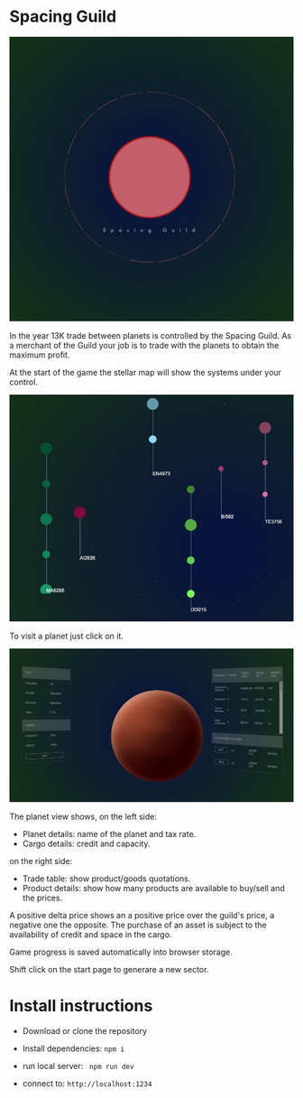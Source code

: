 # Spacing Guild

![startscreen](pics/splash.jpg)

In the year 13K trade between planets is controlled by the Spacing Guild. As a merchant of the Guild your job is to trade with the planets to obtain the maximum profit.

At the start of the game the stellar map will show the systems under your control.

![stellar_map](pics/stellarmap.jpg)

To visit a planet just click on it.

![planet](pics/planet.jpg)

The planet view shows, on the left side:
- Planet details: name of the planet and tax rate.
- Cargo details: credit and capacity.

on the right side:
- Trade table: show product/goods quotations.
- Product details: show how many products are available to buy/sell and the prices.

A positive delta price shows an a positive price over the guild's price, a negative one the opposite.
The purchase of an asset is subject to the availability of credit and space in the cargo.

Game progress is saved automatically into browser storage.

Shift click on the start page to generare a new sector.



# Install instructions
- Download or clone the repository
- Install dependencies:
```npm i ```

- run local server:
``` npm run dev```
- connect to:
```http://localhost:1234```



